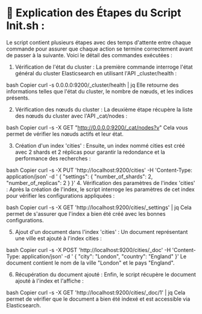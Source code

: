# 📝 Explication des Étapes du Script Init.sh :
Le script contient plusieurs étapes avec des temps d'attente entre chaque commande pour assurer que chaque action se termine correctement avant de passer à la suivante. Voici le détail des commandes exécutées :

1. Vérification de l'état du cluster :
La première commande interroge l'état général du cluster Elasticsearch en utilisant l'API _cluster/health :

bash
Copier
curl -s 0.0.0.0:9200/_cluster/health | jq
Elle retourne des informations telles que l'état du cluster, le nombre de nœuds, et les indices présents.

2. Vérification des nœuds du cluster :
La deuxième étape récupère la liste des nœuds du cluster avec l'API _cat/nodes :

bash
Copier
curl -s -X GET "http://0.0.0.0:9200/_cat/nodes?v"
Cela vous permet de vérifier les nœuds actifs et leur état.

3. Création d'un index 'cities' :
Ensuite, un index nommé cities est créé avec 2 shards et 2 réplicas pour garantir la redondance et la performance des recherches :

bash
Copier
curl -s -X PUT 'http://localhost:9200/cities' -H 'Content-Type: application/json' -d '
{
  "settings": {
    "number_of_shards": 2,
    "number_of_replicas": 2
  }
}'
4. Vérification des paramètres de l'index 'cities' :
Après la création de l'index, le script interroge les paramètres de cet index pour vérifier les configurations appliquées :

bash
Copier
curl -s -X GET 'http://localhost:9200/cities/_settings' | jq
Cela permet de s'assurer que l'index a bien été créé avec les bonnes configurations.

5. Ajout d'un document dans l'index 'cities' :
Un document représentant une ville est ajouté à l'index cities :

bash
Copier
curl -s -X POST 'http://localhost:9200/cities/_doc' -H 'Content-Type: application/json' -d '
{
  "city": "London",
  "country": "England"
}'
Le document contient le nom de la ville "London" et le pays "England".

6. Récupération du document ajouté :
Enfin, le script récupère le document ajouté à l'index et l'affiche :

bash
Copier
curl -s -X GET 'http://localhost:9200/cities/_doc/1' | jq
Cela permet de vérifier que le document a bien été indexé et est accessible via Elasticsearch.
